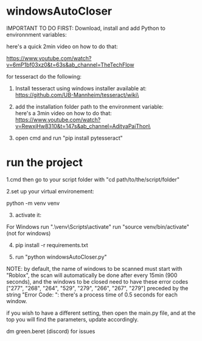 # windowsAutoCloser
IMPORTANT TO DO FIRST:
Download, install and add Python to environnment variables:

here's a quick 2min video on how to do that:

https://www.youtube.com/watch?v=6mP1bf03xz0&t=63s&ab_channel=TheTechFlow


for tesseract do the following:
1. Install tesseract using windows installer available at: https://github.com/UB-Mannheim/tesseract/wiki\
2. add the installation folder path to the environment variable:\
here's a 3min video on how to do that:\
https://www.youtube.com/watch?v=RewxjHw8310&t=147s&ab_channel=AdityaPaiThon\

3. open cmd and run "pip install pytesseract"

# run the project
1.cmd then go to your script folder with "cd path/to/the/script/folder"

2.set up your virtual environement:

python -m venv venv

3. activate it:

For Windows run ".\venv\Scripts\activate"
run "source venv/bin/activate" (not for windows)


4. pip install -r requirements.txt

5. run "python windowsAutoCloser.py"

NOTE: by default, the name of windows to be scanned must start with "Roblox", the scan will automatically be done
after every 15min (900 seconds), and the windows to be closed need to have these error codes 
["277", "268", "264", "529", "279", "266", "267", "279"] preceded by the string "Error Code: ":
there's a process time of 0.5 seconds for each window.

if you wish to have a different setting, then open the main.py file, and at the top you will find the parameters, update accordingly.

dm green.beret (discord) for issues 



